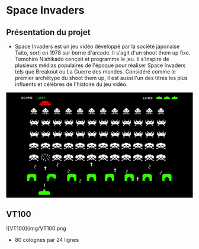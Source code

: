 # Space Invaders

## Présentation du projet 

* Space Invaders est un jeu vidéo développé par la société japonaise Taito, sorti en 1978 sur borne d'arcade. Il s'agit d'un shoot them up fixe. Tomohiro Nishikado conçoit et programme le jeu. Il s'inspire de plusieurs médias populaires de l'époque pour réaliser Space Invaders tels que Breakout ou La Guerre des mondes. Considéré comme le premier archétype du shoot them up, il est aussi l'un des titres les plus influents et célèbres de l'histoire du jeu vidéo. 

![Logo](img/space.jpg)

## VT100
![VT100](img/VT100.png
* 80 colognes par 24 lignes

